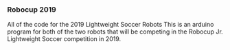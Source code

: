 ### Robocup 2019

All of the code for the 2019 Lightweight Soccer Robots
This is an arduino program for both of the two robots that will be competing in the Robocup Jr. Lightweight Soccer competition in 2019.
